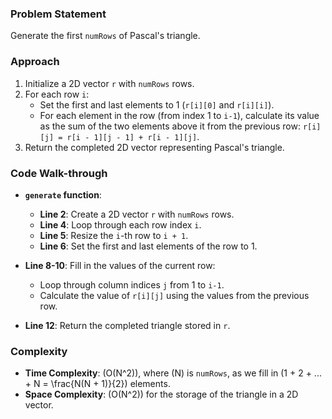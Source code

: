 ### Problem Statement
Generate the first `numRows` of Pascal's triangle.

### Approach
1. Initialize a 2D vector `r` with `numRows` rows.
2. For each row `i`:
   - Set the first and last elements to 1 (`r[i][0]` and `r[i][i]`).
   - For each element in the row (from index 1 to `i-1`), calculate its value as the sum of the two elements above it from the previous row: `r[i][j] = r[i - 1][j - 1] + r[i - 1][j]`.
3. Return the completed 2D vector representing Pascal's triangle.

### Code Walk-through
- **`generate` function**:
  - **Line 2**: Create a 2D vector `r` with `numRows` rows.
  - **Line 4**: Loop through each row index `i`.
  - **Line 5**: Resize the `i`-th row to `i + 1`.
  - **Line 6**: Set the first and last elements of the row to 1.
  
- **Line 8-10**: Fill in the values of the current row:
  - Loop through column indices `j` from 1 to `i-1`.
  - Calculate the value of `r[i][j]` using the values from the previous row.

- **Line 12**: Return the completed triangle stored in `r`.

### Complexity
- **Time Complexity**: \(O(N^2)\), where \(N\) is `numRows`, as we fill in \(1 + 2 + ... + N = \frac{N(N + 1)}{2}\) elements.
- **Space Complexity**: \(O(N^2)\) for the storage of the triangle in a 2D vector.
